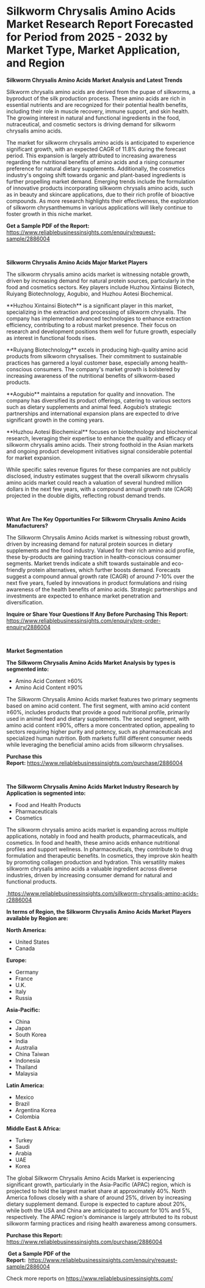 <p><h1>Silkworm Chrysalis Amino Acids Market Research Report Forecasted for Period from 2025 -  2032 by Market Type, Market Application, and Region</h1></p><p><strong>Silkworm Chrysalis Amino Acids Market Analysis and Latest Trends</strong></p>
<p><p>Silkworm chrysalis amino acids are derived from the pupae of silkworms, a byproduct of the silk production process. These amino acids are rich in essential nutrients and are recognized for their potential health benefits, including their role in muscle recovery, immune support, and skin health. The growing interest in natural and functional ingredients in the food, nutraceutical, and cosmetic sectors is driving demand for silkworm chrysalis amino acids.</p><p>The market for silkworm chrysalis amino acids is anticipated to experience significant growth, with an expected CAGR of 11.8% during the forecast period. This expansion is largely attributed to increasing awareness regarding the nutritional benefits of amino acids and a rising consumer preference for natural dietary supplements. Additionally, the cosmetics industry's ongoing shift towards organic and plant-based ingredients is further propelling market demand. Emerging trends include the formulation of innovative products incorporating silkworm chrysalis amino acids, such as in beauty and skincare applications, due to their rich profile of bioactive compounds. As more research highlights their effectiveness, the exploration of silkworm chrysanthemums in various applications will likely continue to foster growth in this niche market.</p></p>
<p><strong>Get a Sample PDF of the Report:&nbsp;</strong> <a href="https://www.reliablebusinessinsights.com/enquiry/request-sample/2886004?utm_campaign=3353&utm_medium=2&utm_source=Github&utm_content=ia&utm_term=13032025&utm_id=silkworm-chrysalis-amino-acids">https://www.reliablebusinessinsights.com/enquiry/request-sample/2886004</a></p>
<p>&nbsp;</p>
<p><strong>Silkworm Chrysalis Amino Acids Major Market Players</strong></p>
<p><p>The silkworm chrysalis amino acids market is witnessing notable growth, driven by increasing demand for natural protein sources, particularly in the food and cosmetics sectors. Key players include Huzhou Xintainsi Biotech, Ruiyang Biotechnology, Aogubio, and Huzhou Aotesi Biochemical.</p><p>**Huzhou Xintainsi Biotech** is a significant player in this market, specializing in the extraction and processing of silkworm chrysalis. The company has implemented advanced technologies to enhance extraction efficiency, contributing to a robust market presence. Their focus on research and development positions them well for future growth, especially as interest in functional foods rises.</p><p>**Ruiyang Biotechnology** excels in producing high-quality amino acid products from silkworm chrysalises. Their commitment to sustainable practices has garnered a loyal customer base, especially among health-conscious consumers. The company's market growth is bolstered by increasing awareness of the nutritional benefits of silkworm-based products. </p><p>**Aogubio** maintains a reputation for quality and innovation. The company has diversified its product offerings, catering to various sectors such as dietary supplements and animal feed. Aogubio’s strategic partnerships and international expansion plans are expected to drive significant growth in the coming years.</p><p>**Huzhou Aotesi Biochemical** focuses on biotechnology and biochemical research, leveraging their expertise to enhance the quality and efficacy of silkworm chrysalis amino acids. Their strong foothold in the Asian markets and ongoing product development initiatives signal considerable potential for market expansion.</p><p>While specific sales revenue figures for these companies are not publicly disclosed, industry estimates suggest that the overall silkworm chrysalis amino acids market could reach a valuation of several hundred million dollars in the next few years, with a compound annual growth rate (CAGR) projected in the double digits, reflecting robust demand trends.</p></p>
<p>&nbsp;</p>
<p><strong>What Are The Key Opportunities For Silkworm Chrysalis Amino Acids Manufacturers?</strong></p>
<p><p>The Silkworm Chrysalis Amino Acids market is witnessing robust growth, driven by increasing demand for natural protein sources in dietary supplements and the food industry. Valued for their rich amino acid profile, these by-products are gaining traction in health-conscious consumer segments. Market trends indicate a shift towards sustainable and eco-friendly protein alternatives, which further boosts demand. Forecasts suggest a compound annual growth rate (CAGR) of around 7-10% over the next five years, fueled by innovations in product formulations and rising awareness of the health benefits of amino acids. Strategic partnerships and investments are expected to enhance market penetration and diversification.</p></p>
<p><strong>Inquire or Share Your Questions If Any Before Purchasing This Report:</strong> <a href="https://www.reliablebusinessinsights.com/enquiry/pre-order-enquiry/2886004?utm_campaign=3353&utm_medium=2&utm_source=Github&utm_content=ia&utm_term=13032025&utm_id=silkworm-chrysalis-amino-acids">https://www.reliablebusinessinsights.com/enquiry/pre-order-enquiry/2886004</a></p>
<p>&nbsp;</p>
<p><strong>Market Segmentation</strong></p>
<p><strong>The Silkworm Chrysalis Amino Acids Market Analysis by types is segmented into:</strong></p>
<p><ul><li>Amino Acid Content ≥60%</li><li>Amino Acid Content ≥90%</li></ul></p>
<p><p>The Silkworm Chrysalis Amino Acids market features two primary segments based on amino acid content. The first segment, with amino acid content ≥60%, includes products that provide a good nutritional profile, primarily used in animal feed and dietary supplements. The second segment, with amino acid content ≥90%, offers a more concentrated option, appealing to sectors requiring higher purity and potency, such as pharmaceuticals and specialized human nutrition. Both markets fulfill different consumer needs while leveraging the beneficial amino acids from silkworm chrysalises.</p></p>
<p><strong>Purchase this Report:&nbsp;</strong><a href="https://www.reliablebusinessinsights.com/purchase/2886004?utm_campaign=3353&utm_medium=2&utm_source=Github&utm_content=ia&utm_term=13032025&utm_id=silkworm-chrysalis-amino-acids">https://www.reliablebusinessinsights.com/purchase/2886004</a></p>
<p>&nbsp;</p>
<p><strong>The Silkworm Chrysalis Amino Acids Market Industry Research by Application is segmented into:</strong></p>
<p><ul><li>Food and Health Products</li><li>Pharmaceuticals</li><li>Cosmetics</li></ul></p>
<p><p>The silkworm chrysalis amino acids market is expanding across multiple applications, notably in food and health products, pharmaceuticals, and cosmetics. In food and health, these amino acids enhance nutritional profiles and support wellness. In pharmaceuticals, they contribute to drug formulation and therapeutic benefits. In cosmetics, they improve skin health by promoting collagen production and hydration. This versatility makes silkworm chrysalis amino acids a valuable ingredient across diverse industries, driven by increasing consumer demand for natural and functional products.</p></p>
<p><a href="https://www.reliablebusinessinsights.com/silkworm-chrysalis-amino-acids-r2886004?utm_campaign=3353&utm_medium=2&utm_source=Github&utm_content=ia&utm_term=13032025&utm_id=silkworm-chrysalis-amino-acids">&nbsp;https://www.reliablebusinessinsights.com/silkworm-chrysalis-amino-acids-r2886004</a></p>
<p><strong>In terms of Region, the Silkworm Chrysalis Amino Acids Market Players available by Region are:</strong></p>
<p>
    <p> <strong> North America: </strong>
        <ul>
            <li>United States</li>
            <li>Canada</li>
        </ul>
        </p> 
    <p> <strong> Europe: </strong>
        <ul>
            <li>Germany</li>
            <li>France</li>
            <li>U.K.</li>
            <li>Italy</li>
            <li>Russia</li>
        </ul>
        </p> 
    <p> <strong> Asia-Pacific: </strong>
        <ul>
            <li>China</li>
            <li>Japan</li>
            <li>South Korea</li>
            <li>India</li>
            <li>Australia</li>
            <li>China Taiwan</li>
            <li>Indonesia</li>
            <li>Thailand</li>
            <li>Malaysia</li>
        </ul>
        </p> 
    <p> <strong> Latin America: </strong>
        <ul>
            <li>Mexico</li>
            <li>Brazil</li>
            <li>Argentina Korea</li>
            <li>Colombia</li>
        </ul>
        </p> 
    <p> <strong> Middle East & Africa: </strong>
        <ul>
            <li>Turkey</li>
            <li>Saudi</li>
            <li>Arabia</li>
            <li>UAE</li>
            <li>Korea</li>
        </ul>
    </p>
    </p>
<p><p>The global Silkworm Chrysalis Amino Acids Market is experiencing significant growth, particularly in the Asia-Pacific (APAC) region, which is projected to hold the largest market share at approximately 40%. North America follows closely with a share of around 25%, driven by increasing dietary supplement demand. Europe is expected to capture about 20%, while both the USA and China are anticipated to account for 10% and 5%, respectively. The APAC region's dominance is largely attributed to its robust silkworm farming practices and rising health awareness among consumers.</p></p>
<p><strong>Purchase this Report: </strong><a href="https://www.reliablebusinessinsights.com/purchase/2886004?utm_campaign=3353&utm_medium=2&utm_source=Github&utm_content=ia&utm_term=13032025&utm_id=silkworm-chrysalis-amino-acids">https://www.reliablebusinessinsights.com/purchase/2886004</a></p>
<p>&nbsp;<strong>Get a Sample PDF of the Report:&nbsp;&nbsp;</strong><a href="https://www.reliablebusinessinsights.com/enquiry/request-sample/2886004?utm_campaign=3353&utm_medium=2&utm_source=Github&utm_content=ia&utm_term=13032025&utm_id=silkworm-chrysalis-amino-acids">https://www.reliablebusinessinsights.com/enquiry/request-sample/2886004</a></p>
<p><strong></strong></p>
<p>Check more reports on <a href="https://www.reliablebusinessinsights.com/?utm_campaign=3353&utm_medium=2&utm_source=Github&utm_content=ia&utm_term=13032025&utm_id=silkworm-chrysalis-amino-acids">https://www.reliablebusinessinsights.com/</a></p>